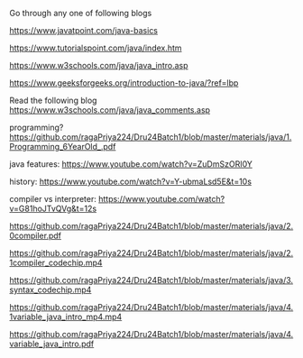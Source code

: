 Go through any one of following blogs

https://www.javatpoint.com/java-basics

https://www.tutorialspoint.com/java/index.htm

https://www.w3schools.com/java/java_intro.asp

https://www.geeksforgeeks.org/introduction-to-java/?ref=lbp


Read the following blog
https://www.w3schools.com/java/java_comments.asp

programming? https://github.com/ragaPriya224/Dru24Batch1/blob/master/materials/java/1.Programming_6YearOld_.pdf

java features: https://www.youtube.com/watch?v=ZuDmSzORI0Y

history: https://www.youtube.com/watch?v=Y-ubmaLsd5E&t=10s

compiler vs interpreter: https://www.youtube.com/watch?v=G81hoJTvQVg&t=12s

https://github.com/ragaPriya224/Dru24Batch1/blob/master/materials/java/2.0compiler.pdf

https://github.com/ragaPriya224/Dru24Batch1/blob/master/materials/java/2.1compiler_codechip.mp4

https://github.com/ragaPriya224/Dru24Batch1/blob/master/materials/java/3.syntax_codechip.mp4

https://github.com/ragaPriya224/Dru24Batch1/blob/master/materials/java/4.1variable_java_intro_mp4.mp4

https://github.com/ragaPriya224/Dru24Batch1/blob/master/materials/java/4.variable_java_intro.pdf



